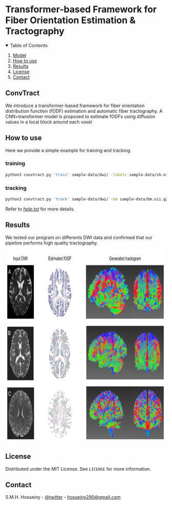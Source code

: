 # Transformer-based Framework for Fiber Orientation Estimation \& Tractography
<!-- PROJECT LOGO 
<br />
<p align="center">
    <img src="figures/title.PNG" alt="Logo" width="900" height="120">
</p>
-->

<!-- TABLE OF CONTENTS -->
<details open="open">
  <summary>Table of Contents</summary>
  <ol>
    <li><a href="#convtract">Model</a></li>
    <li><a href="#how-to-use">How to use</a></li>
    <li><a href="#results">Results</a></li>
    <li><a href="#license">License</a></li>
    <li><a href="#contact">Contact</a></li>
  </ol>
</details>


<!-- ABOUT THE PROJECT -->
## ConvTract

We introduce a transformer-based framework for fiber orientation distribution function (fODF) estimation and automatic fiber tractography. A CNN+transformer model is proposed to estimate fODFs using diffusion values in a local block around each voxel





## How to use
Here we provide a simple example for training and tracking.
### training
 ```sh
python3 convtract.py 'train' sample-data/dwi/ -labels sample-data/sh.nii.gz -bm sample-data/bm.nii.gz -wm sample-data/wm.nii.gz -save_dir ./
 ```
### tracking
 ```sh
python3 convtract.py 'track' sample-data/dwi/ -bm sample-data/bm.nii.gz -wm sample-data/wm.nii.gz -trained_model_dir AOT.ckpt 
```

Refer to _[help.txt](help.txt)_ for more details.


<!-- EXPERIMENTS -->
## Results

We tested our program on differents DWI data and confirmed that our pipeline performs high quality tractography.
<p align="center">
    <img src="figures/1.PNG" alt="Logo" width="800" height="600">
</p>



<!-- LICENSE -->
## License

Distributed under the MIT License. See `LICENSE` for more information.




<!-- CONTACT -->
## Contact

S.M.H. Hosseiny - [@twitter](https://twitter.com/sotospeakk?s=09) - hosseiny290@gmail.com


